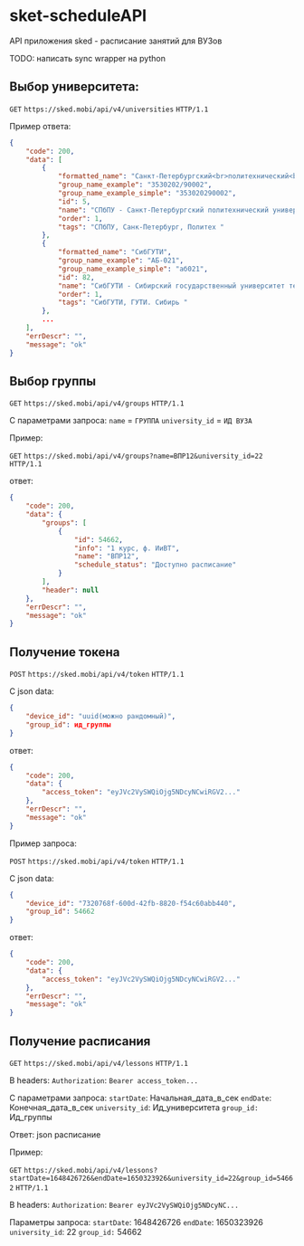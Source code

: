 # sket-scheduleAPI
API приложения sked - расписание занятий для ВУЗов


TODO: написать sync wrapper на python


## Выбор университета:

`GET` `https://sked.mobi/api/v4/universities` `HTTP/1.1`

Пример ответа:

```json
{
    "code": 200,
    "data": [
        {
            "formatted_name": "Санкт-Петербургский<br>политехнический<br>университет ",
            "group_name_example": "3530202/90002",
            "group_name_example_simple": "353020290002",
            "id": 5,
            "name": "СПбПУ - Санкт-Петербургский политехнический университет ",
            "order": 1,
            "tags": "СПбПУ, Санк-Петербург, Политех "
        },
        {
            "formatted_name": "СибГУТИ",
            "group_name_example": "АБ-021",
            "group_name_example_simple": "аб021",
            "id": 82,
            "name": "СибГУТИ - Сибирский государственный университет телекоммуникаций и информатики",
            "order": 1,
            "tags": "СибГУТИ, ГУТИ. Сибирь "
        },
        ...
    ],
    "errDescr": "",
    "message": "ok"
}
```

## Выбор группы

`GET` `https://sked.mobi/api/v4/groups` `HTTP/1.1`

С параметрами запроса:
`name` = `ГРУППА`
`university_id` = `ИД ВУЗА`

Пример:

`GET` `https://sked.mobi/api/v4/groups?name=ВПР12&university_id=22` `HTTP/1.1`

ответ:

```json
{
    "code": 200,
    "data": {
        "groups": [
            {
                "id": 54662,
                "info": "1 курс, ф. ИиВТ",
                "name": "ВПР12",
                "schedule_status": "Доступно расписание"
            }
        ],
        "header": null
    },
    "errDescr": "",
    "message": "ok"
}
```

## Получение токена

`POST` `https://sked.mobi/api/v4/token` `HTTP/1.1`

С json data:

```json
{
    "device_id": "uuid(можно рандомный)",
    "group_id": ид_группы
}
```

ответ:

```json
{
    "code": 200,
    "data": {
        "access_token": "eyJVc2VySWQiOjg5NDcyNCwiRGV2..."
    },
    "errDescr": "",
    "message": "ok"
}
```


Пример запроса:


`POST` `https://sked.mobi/api/v4/token` `HTTP/1.1`

С json data:

```json
{
    "device_id": "7320768f-600d-42fb-8820-f54c60abb440",
    "group_id": 54662
}
```


ответ:

```json
{
    "code": 200,
    "data": {
        "access_token": "eyJVc2VySWQiOjg5NDcyNCwiRGV2..."
    },
    "errDescr": "",
    "message": "ok"
}
```

## Получение расписания

`GET` `https://sked.mobi/api/v4/lessons` `HTTP/1.1`

В headers:
`Authorization`: `Bearer access_token...`

С параметрами запроса:
`startDate`:     Начальная_дата_в_сек
`endDate`:       Конечная_дата_в_сек
`university_id`: Ид_университета
`group_id:`      Ид_группы

Ответ: json расписание


Пример:

`GET` `https://sked.mobi/api/v4/lessons?startDate=1648426726&endDate=1650323926&university_id=22&group_id=54662` `HTTP/1.1`

В headers:
`Authorization`: `Bearer eyJVc2VySWQiOjg5NDcyNC...`

Параметры запроса:
`startDate`:     1648426726
`endDate`:       1650323926
`university_id`: 22
`group_id:`      54662
